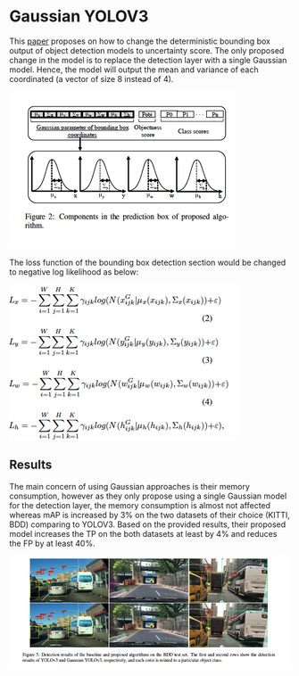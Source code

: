 # Gaussian YOLOV3
This [paper](https://arxiv.org/pdf/1904.04620.pdf) proposes on how to change the deterministic bounding box output of object detection models to uncertainty score.
The only proposed change in the model is to replace the detection layer with a single Gaussian model. Hence, the model will output the mean and variance of each coordinated (a vector of size 8 instead of 4).

![](images/GYOLOV3/fig1.png)


The loss function of the bounding box detection section would be changed to negative log likelihood as below:


![](images/GYOLOV3/fig2.png)


## Results
The main concern of using Gaussian approaches is their memory consumption, however as they only propose using a single Gaussian model for the detection layer,
the memory consumption is almost not affected whereas mAP is increased by 3% on the two datasets of their choice (KITTI, BDD) comparing to YOLOV3. Based on
the provided results, their proposed model increases the TP on the both datasets at least by 4% and reduces the FP by at least 40%.

![](images/GYOLOV3/fig3.png)
